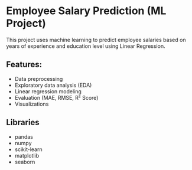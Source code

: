 # Employee Salary Prediction (ML Project)

This project uses machine learning to predict employee salaries based on years of experience and education level using Linear Regression.

## Features:
- Data preprocessing
- Exploratory data analysis (EDA)
- Linear regression modeling
- Evaluation (MAE, RMSE, R² Score)
- Visualizations

## Libraries
- pandas
- numpy
- scikit-learn
- matplotlib
- seaborn
